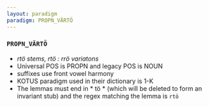 ```yaml
---
layout: paradigm
paradigm: PROPN_VÄRTÖ
---
```

### ` PROPN_VÄRTÖ `

* _rtö stems, rtö : rrö variatons_
* Universal POS is PROPN and legacy POS is NOUN
* suffixes use front vowel harmony
* KOTUS paradigm used in their dictionary is 1-K
* The lemmas must end in * tö * (which will be deleted to form an invariant stub) and the regex matching the lemma is ` rtö `
